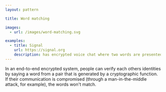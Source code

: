 ```yaml
---
layout: pattern

title: Word matching

images:
  - url: /images/word-matching.svg

examples:
  - title: Signal
    url: https://signal.org
    description: has encrypted voice chat where two words are presented in the call screen
---
```


In an end-to-end encrypted system, people can verify each others identities by saying a word from a pair that is generated by a cryptographic function. If their communication is compromised (through a man-in-the-middle attack, for example), the words won't match.
